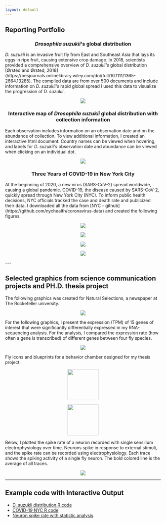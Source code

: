 ```yaml
---
layout: default
---
```

## Reporting Portfolio 

<h3 align="center"> <i>Drosophila suzukii</i>'s global distribution</h3>
<i>D. suzukii</i> is an invasive fruit fly from East and Southeast Asia that lays its eggs in ripe fruit, causing extensive crop damage. In 2018, scientists provided a comprehensive overview of <i>D. suzukii's</i> global distribution [Ørsted and  Ørsted, 2018](https://besjournals.onlinelibrary.wiley.com/doi/full/10.1111/1365-2664.13285). The compiled data are from over 500 documents and include information on <i>D. suzukii's</i> rapid global spread I used this data to visualize the progression of <i>D. suzukii</i>. 
<p align="center">
         <img src="assets/img/animated_map_loop2.gif">
</p>

<h3 align="center"> Interactive map of <i>Drosophila suzukii</i> global distribution with collection information</h3>
<p>  Each observation includes information on an observation date and on the abundance of collection. To view additional information, I created an interactive html document. Country names can be viewed when hovering, and labels for <i>D. suzukii's</i> observation date and abundance can be viewed when clicking on an individual dot. </p>
<p align="center">
         <img src="/assets/img/suzukii_global_distribution.gif">
</p>







<h3 align="center"> Three Years of COVID-19 in New York City</h3>
At the beginning of 2020, a new virus (SARS-CoV-2) spread worldwide, causing a global pandemic. COVID-19, the disease caused by SARS-CoV-2, quickly spread through New York City (NYC). To inform public health decisions, NYC officials tracked the case and death rate and publicized their data. I downloaded all the data from [NYC - github](https://github.com/nychealth/coronavirus-data) and created the following figures. 


<p align="center">
         <img src="assets/img/covid_19_reported_cases.gif">
</p>
<p align="center">
        <img src="/assets/img/covid_19_death_cases.gif"> 
 </p>

<p align="center">
        <img src="/assets/img/covid_19_hospitalization_cases.gif"> 
 </p>

 <p align="center">
        <img src="/assets/img/covid_19_neighborhood_cases.gif"> 
 </p>
---


## Selected graphics from science communication projects and PH.D. thesis project
The following graphics was created for Natural Selections, a newspaper at The Rockefeller university.
<p align="center">
        <img src="assets/img/alumina_infographic_git.png"> 
 </p>


For the following graphics, I present the expression (TPM) of 15 genes of interest that were significantly differentially expressed in my RNA-sequencing analysis. For the analysis, I compared the expression rate (how often a gene is transcribed) of different genes between four fly species. 
<p align="center">
        <img src="assets/img/figure_1.jpeg"> 
 </p>

Fly icons and blueprints for a behavior chamber designed for my thesis project. 


<p align="center">
  <img src="assets/img/male_and_female_fly.png" width = "100">
  </p>
<p align="center">
  <img src="assets/img/behavior_chamber.png" width = "100"> 
</p>

Below, I plotted the spike rate of a neuron recorded with single sensillum electrophysiology over time. Neurons spike in response to external stimuli, and the spike rate can be recorded using electrophysiology. Each trace shows the spiking activity of a single fly neuron. The bold colored line is the average of all traces. 
 <p align="Center">
        <img src="assets/img/Spike_rate_over_time.png"> 
 </p>

---
## Example code with Interactive Output
- [D. suzukii distribution R code](/assets/img/R_code_for_suzukii_distribution.html) 
- [COVID-19 NYC R code](assets/img/R_code_for_covid_nyc.html)
- [Neuron spike rate with statistic analysis](assets/img/Rcode_PSTH.html)
